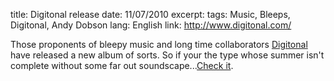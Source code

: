 title: Digitonal release
date: 11/07/2010
excerpt: 
tags: Music, Bleeps, Digitonal, Andy Dobson
lang: English
link: http://www.digitonal.com/

Those proponents of bleepy music and long time collaborators [Digitonal](http://www.digitonal.com/) have released a new album of sorts. So if your the type whose summer isn't complete without some far out soundscape...[Check it](http://www.play.com/Music/CD/4-/15501920/Digitonal-Be-Still-My-Bleeping-Heart/Product.html).
